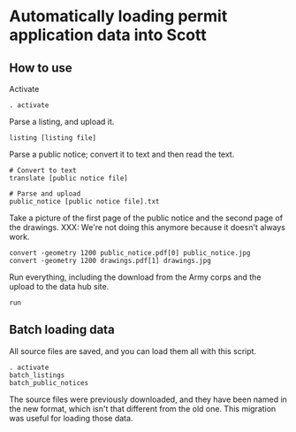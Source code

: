# Automatically loading permit application data into Scott

## How to use

Activate

    . activate

Parse a listing, and upload it.

    listing [listing file]

Parse a public notice; convert it to text and then read the text.

    # Convert to text
    translate [public notice file]

    # Parse and upload
    public_notice [public notice file].txt

Take a picture of the first page of the public notice and the second page of
the drawings. XXX: We're not doing this anymore because it doesn't always work.

    convert -geometry 1200 public_notice.pdf[0] public_notice.jpg
    convert -geometry 1200 drawings.pdf[1] drawings.jpg

Run everything, including the download from the Army corps
and the upload to the data hub site.

    run

## Batch loading data

All source files are saved, and you can load them all with this script.

    . activate
    batch_listings
    batch_public_notices

The source files were previously downloaded, and they have been named in the
new format, which isn't that different from the old one. This migration was
useful for loading those data.
